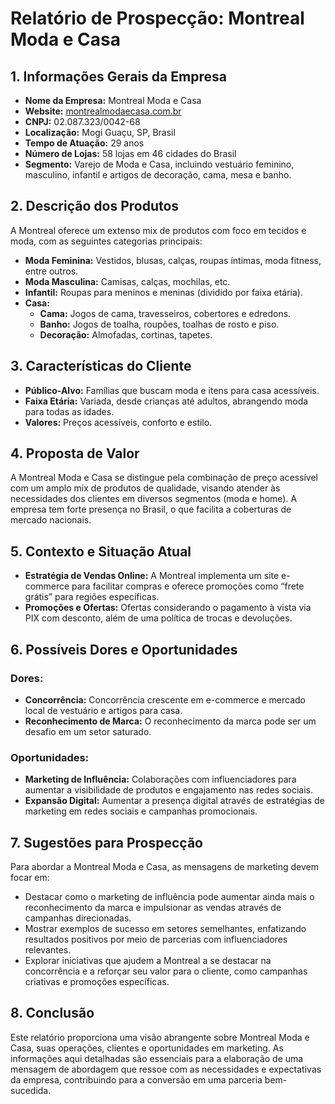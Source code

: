 # Relatório de Prospecção: Montreal Moda e Casa

## 1. Informações Gerais da Empresa
- **Nome da Empresa:** Montreal Moda e Casa
- **Website:** [montrealmodaecasa.com.br](https://www.montrealmodaecasa.com.br)
- **CNPJ:** 02.087.323/0042-68
- **Localização:** Mogi Guaçu, SP, Brasil
- **Tempo de Atuação:** 29 anos
- **Número de Lojas:** 58 lojas em 46 cidades do Brasil
- **Segmento:** Varejo de Moda e Casa, incluindo vestuário feminino, masculino, infantil e artigos de decoração, cama, mesa e banho.

## 2. Descrição dos Produtos
A Montreal oferece um extenso mix de produtos com foco em tecidos e moda, com as seguintes categorias principais:
- **Moda Feminina:** Vestidos, blusas, calças, roupas íntimas, moda fitness, entre outros.
- **Moda Masculina:** Camisas, calças, mochilas, etc.
- **Infantil:** Roupas para meninos e meninas (dividido por faixa etária).
- **Casa:** 
  - **Cama:** Jogos de cama, travesseiros, cobertores e edredons.
  - **Banho:** Jogos de toalha, roupões, toalhas de rosto e piso.
  - **Decoração:** Almofadas, cortinas, tapetes.

## 3. Características do Cliente
- **Público-Alvo:** Famílias que buscam moda e itens para casa acessíveis.
- **Faixa Etária:** Variada, desde crianças até adultos, abrangendo moda para todas as idades.
- **Valores:** Preços acessíveis, conforto e estilo.

## 4. Proposta de Valor
A Montreal Moda e Casa se distingue pela combinação de preço acessível com um amplo mix de produtos de qualidade, visando atender às necessidades dos clientes em diversos segmentos (moda e home). A empresa tem forte presença no Brasil, o que facilita a coberturas de mercado nacionais.

## 5. Contexto e Situação Atual
- **Estratégia de Vendas Online:** A Montreal implementa um site e-commerce para facilitar compras e oferece promoções como “frete grátis” para regiões específicas. 
- **Promoções e Ofertas:** Ofertas considerando o pagamento à vista via PIX com desconto, além de uma política de trocas e devoluções.
  
## 6. Possíveis Dores e Oportunidades
### Dores:
- **Concorrência:** Concorrência crescente em e-commerce e mercado local de vestuário e artigos para casa.
- **Reconhecimento de Marca:** O reconhecimento da marca pode ser um desafio em um setor saturado.

### Oportunidades:
- **Marketing de Influência:** Colaborações com influenciadores para aumentar a visibilidade de produtos e engajamento nas redes sociais.
- **Expansão Digital:** Aumentar a presença digital através de estratégias de marketing em redes sociais e campanhas promocionais.

## 7. Sugestões para Prospecção
Para abordar a Montreal Moda e Casa, as mensagens de marketing devem focar em:
- Destacar como o marketing de influência pode aumentar ainda mais o reconhecimento da marca e impulsionar as vendas através de campanhas direcionadas.
- Mostrar exemplos de sucesso em setores semelhantes, enfatizando resultados positivos por meio de parcerias com influenciadores relevantes.
- Explorar iniciativas que ajudem a Montreal a se destacar na concorrência e a reforçar seu valor para o cliente, como campanhas criativas e promoções específicas.

## 8. Conclusão
Este relatório proporciona uma visão abrangente sobre Montreal Moda e Casa, suas operações, clientes e oportunidades em marketing. As informações aqui detalhadas são essenciais para a elaboração de uma mensagem de abordagem que ressoe com as necessidades e expectativas da empresa, contribuindo para a conversão em uma parceria bem-sucedida.